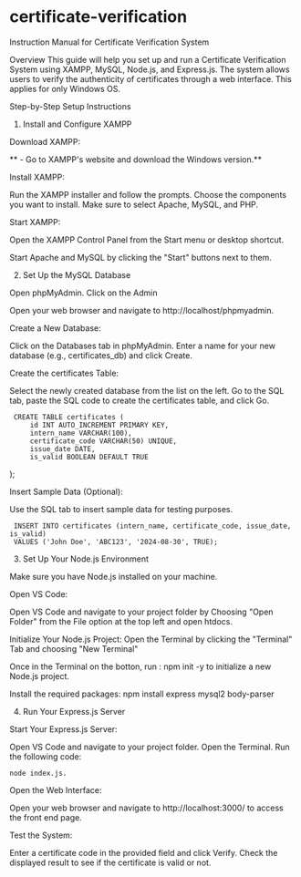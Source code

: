 # certificate-verification


Instruction Manual for Certificate Verification System

Overview
This guide will help you set up and run a Certificate Verification System using XAMPP, MySQL, Node.js, and Express.js. The system allows users to verify the authenticity of certificates through a web interface. This applies for only Windows OS.

Step-by-Step Setup Instructions

1. Install and Configure XAMPP

Download XAMPP:

**   - Go to XAMPP's website and download the Windows version.**


Install XAMPP: 

Run the XAMPP installer and follow the prompts.
Choose the components you want to install. Make sure to select Apache, MySQL, and PHP.

Start XAMPP:

Open the XAMPP Control Panel from the Start menu or desktop shortcut.

Start Apache and MySQL by clicking the "Start" buttons next to them.

2. Set Up the MySQL Database

Open phpMyAdmin. Click on the Admin

Open your web browser and navigate to http://localhost/phpmyadmin.

Create a New Database:

Click on the Databases tab in phpMyAdmin.
Enter a name for your new database (e.g., certificates_db) and click Create.

Create the certificates Table:

Select the newly created database from the list on the left.
Go to the SQL tab, paste the SQL code to create the certificates table, and click Go.

     CREATE TABLE certificates (
         id INT AUTO_INCREMENT PRIMARY KEY,
         intern_name VARCHAR(100),
         certificate_code VARCHAR(50) UNIQUE,
         issue_date DATE,
         is_valid BOOLEAN DEFAULT TRUE
);
     
Insert Sample Data (Optional):

Use the SQL tab to insert sample data for testing purposes.


     INSERT INTO certificates (intern_name, certificate_code, issue_date, is_valid)
     VALUES ('John Doe', 'ABC123', '2024-08-30', TRUE);
     
3. Set Up Your Node.js Environment

Make sure you have Node.js installed on your machine.

Open VS Code:

Open VS Code and navigate to your project folder by Choosing "Open Folder" from the File option at the top left and open htdocs.

Initialize Your Node.js Project:
Open the Terminal by clicking the "Terminal" Tab and choosing "New Terminal"

Once in the Terminal on the botton, run :
    npm init -y 
to initialize a new Node.js project.

Install the required packages:
     npm install express mysql2 body-parser

4. Run Your Express.js Server

Start Your Express.js Server:

Open VS Code and navigate to your project folder. Open the Terminal. Run the following code:

    node index.js.

Open the Web Interface: 

Open your web browser and navigate to http://localhost:3000/ to access the front end page.

Test the System:

Enter a certificate code in the provided field and click Verify.
Check the displayed result to see if the certificate is valid or not.
